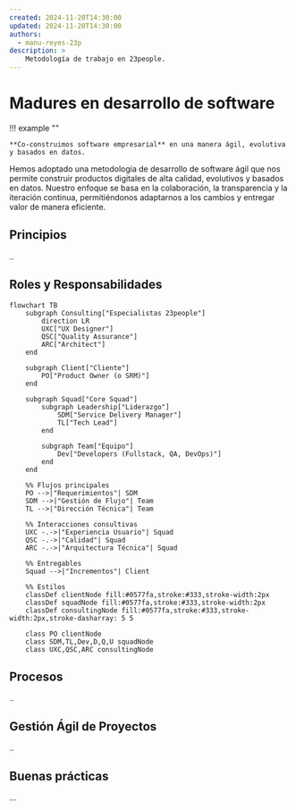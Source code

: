 ```yaml
---
created: 2024-11-20T14:30:00
updated: 2024-11-20T14:30:00
authors:
  - manu-reyes-23p
description: >
    Metodología de trabajo en 23people.
---
```


# Madures en desarrollo de software

!!! example ""

    **Co-construimos software empresarial** en una manera ágil, evolutiva y basados en datos.

Hemos adoptado una metodología de desarrollo de software ágil que nos permite construir productos digitales de alta calidad, evolutivos y basados en datos. Nuestro enfoque se basa en la colaboración, la transparencia y la iteración continua, permitiéndonos adaptarnos a los cambios y entregar valor de manera eficiente.

## Principios

..

## Roles y Responsabilidades

```mermaid
flowchart TB
    subgraph Consulting["Especialistas 23people"]
        direction LR
        UXC["UX Designer"]
        QSC["Quality Assurance"]
        ARC["Architect"]
    end

    subgraph Client["Cliente"]
        PO["Product Owner (o SRM)"]
    end

    subgraph Squad["Core Squad"]
        subgraph Leadership["Liderazgo"]
            SDM["Service Delivery Manager"]
            TL["Tech Lead"]
        end
        
        subgraph Team["Equipo"]
            Dev["Developers (Fullstack, QA, DevOps)"]
        end
    end

    %% Flujos principales
    PO -->|"Requerimientos"| SDM
    SDM -->|"Gestión de Flujo"| Team
    TL -->|"Dirección Técnica"| Team
    
    %% Interacciones consultivas
    UXC -.->|"Experiencia Usuario"| Squad
    QSC -.->|"Calidad"| Squad
    ARC -.->|"Arquitectura Técnica"| Squad
    
    %% Entregables
    Squad -->|"Incrementos"| Client

    %% Estilos
    classDef clientNode fill:#0577fa,stroke:#333,stroke-width:2px
    classDef squadNode fill:#0577fa,stroke:#333,stroke-width:2px
    classDef consultingNode fill:#0577fa,stroke:#333,stroke-width:2px,stroke-dasharray: 5 5
    
    class PO clientNode
    class SDM,TL,Dev,D,Q,U squadNode
    class UXC,QSC,ARC consultingNode
```

## Procesos

..

## Gestión Ágil de Proyectos

..

## Buenas prácticas

...
